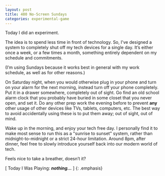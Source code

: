 ```yaml
---
layout: post
title: 480 No-Screen Sundays
categories: experimental-game
---
```

Today I did an experiment.

The idea is to spend less time in front of technology.  So, I've designed a system to completely shut off my tech devices for a single day.  It’s either once a week, or a few times a month, something entirely dependent on my schedule and commitments.

(I’m using Sundays because it works best in general with my work schedule, as well as for other reasons.)

On Saturday night, when you would otherwise plug in your phone and turn on your alarm for the next morning, instead turn off your phone completely.  Put it in a drawer somewhere, completely out of sight.  Go find an old school alarm clock that you probably have buried in some closet that you never open, and set it.  Do any other prep work the evening before to prevent **any** other usage of other devices like TVs, tablets, computers, etc. The best way to avoid accidentally using these is to put them away; out of sight, out of mind.

Wake up in the morning, and enjoy your tech free day.  I personally find it to make most sense to run this as a "sunrise to sunset" system, rather than midnight-to-midnight or a strict 24-hour limitation.  Around 8pm, after dinner, feel free to slowly introduce yourself back into our modern world of tech.

Feels nice to take a breather, doesn’t it?

[ Today I Was Playing: ***nothing...*** ]
{: .emphasis}